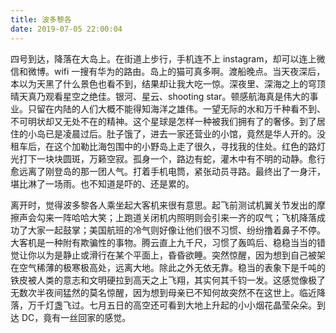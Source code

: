 ```yaml
---
title: 波多黎各
date: 2019-07-05 22:00:04
---
```


四号到达，降落在大岛上。在街道上步行，手机连不上 instagram，却可以连上微信和微博。wifi 一搜有华为的路由。岛上的猫可真多啊。渡船晚点。当天夜深后，本以为天黑了什么景色也看不到，结果却让我大吃一惊。深夜里、深海之上的穹顶晴天真乃观看星空之绝佳。银河、星云、shooting star。顿感航海真是伟大的事业。只留在内陆的人们大概不能得知海洋之雄伟。一望无际的水和万千种看不到、不可明状却又无处不在的精神。这个星球是怎样一种被我们拥有了的奢侈。到了居住的小岛已是凌晨过后。肚子饿了，进去一家还营业的小馆，竟然是华人开的。没租车后，在这个加勒比海包围中的小野岛上走了很久，寻找我的住处。红色的路灯光打下一块块圆斑，万籁空寂。孤身一个，路边有蛇，灌木中有不明的动静。愈行愈远离了刚登岛的那一团人气。打着手机电筒，紧张动员寻路。最终出了一身汗，堪比淋了一场雨。也不知道是吓的、还是累的。

离开时，觉得波多黎各人乘坐起大客机来很有意思。起飞前测试机翼关节发出的摩擦声会勾来一阵哈哈大笑；上跑道关闭机内照明则会引来一齐的叹气；飞机降落成功了大家一起鼓掌；美国航班的冷气则好像让他们很不习惯、纷纷撸着鼻子不停。大客机是一种附有欺骗性的事物。腾云直上九千尺，习惯了轰鸣后、稳稳当当的错觉让你以为是静止或滑行在某个平面上，昏昏欲睡。突然惊醒，因为想到自己被架在空气稀薄的极寒极高处，远离大地。除此之外无依无靠。稳当的表象下是千吨的铁皮被人类的意志和文明硬拉到高天之上飞翔，其实何其千钧一发。这感觉像极了无数次半夜间猛然的莫名惊醒，因为想到母亲已不知何故突然不在这世上。临近降落，万千灯盏飞过。七月五日的高空还可看到大地上升起的小小烟花晶莹朵朵。到达 DC，竟有一丝回家的感觉。

